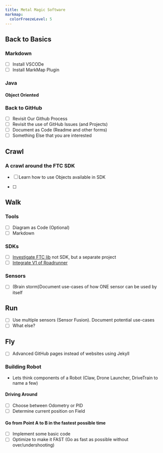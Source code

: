 ```yaml
---
title: Metal Magic Software
markmap:
  colorFreezeLevel: 5
---
```


## Back to Basics

### Markdown

- [ ] Install VSCODe
- [ ] Install MarkMap Plugin

### Java

#### Object Oriented

### Back to GitHub

- [ ] Revisit Our Github Process
- [ ] Revisit the use of GitHub Issues (and Projects)
- [ ] Document as Code (Readme and other forms)
- [ ] Something Else that you are interested 
## Crawl

### A crawl around the FTC SDK

- [ ] Learn how to use Objects available in SDK

- [ ]

## Walk

### Tools
- [ ] Diagram as Code (Optional)
- [ ] Markdown

### SDKs

- [ ] [Investigate FTC lib](https://docs.ftclib.org/ftclib/v/v2.0.0) not SDK, but a separate project
- [ ] [Integrate V1 of Roadrunner](https://learnroadrunner.com/)

### Sensors

- [ ] (Brain storm)Document use-cases of how ONE sensor can be used by itself

## Run

- [ ] Use multiple sensors (Sensor Fusion). Document potential use-cases
- [ ] What else?

## Fly

- [ ] Advanced GitHub pages instead of websites using Jekyll

### Building Robot

- Lets think components of a Robot (Claw, Drone Launcher, DriveTrain to name a few)

#### Driving Around

- [ ] Choose between Odometry or PID
- [ ] Determine current position on Field

#### Go from Point A to B in the fastest possible time

- [ ] Implement some basic code
- [ ] Optimize to make it FAST (Go as fast as possible without over/undershooting)
